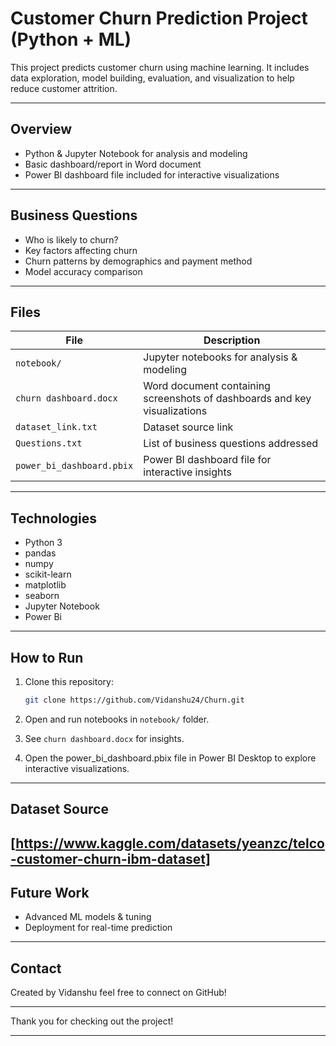 # Customer Churn Prediction Project (Python + ML)

This project predicts customer churn using machine learning. It includes data exploration, model building, evaluation, and visualization to help reduce customer attrition.

---

## Overview

- Python & Jupyter Notebook for analysis and modeling  
- Basic dashboard/report in Word document  
- Power BI dashboard file included for interactive visualizations

---

## Business Questions

- Who is likely to churn?  
- Key factors affecting churn  
- Churn patterns by demographics and payment method  
- Model accuracy comparison  

---

## Files

| File                      | Description                                                               |
|---------------------------|---------------------------------------------------------------------------|
| `notebook/`               | Jupyter notebooks for analysis & modeling                                 |
| `churn dashboard.docx`    | Word document containing screenshots of dashboards and key visualizations |
| `dataset_link.txt`        | Dataset source link                                                       |
| `Questions.txt`           | List of business questions addressed                                      |
| `power_bi_dashboard.pbix` | Power BI dashboard file for interactive insights                          |

---

## Technologies

- Python 3
- pandas
- numpy
- scikit-learn
- matplotlib
- seaborn
- Jupyter Notebook
- Power Bi

---

## How to Run

1. Clone this repository:
   ```bash
   git clone https://github.com/Vidanshu24/Churn.git
   ```

2. Open and run notebooks in `notebook/` folder.

3. See `churn dashboard.docx` for insights.

4. Open the power_bi_dashboard.pbix file in Power BI Desktop to explore interactive visualizations.

---

## Dataset Source

[https://www.kaggle.com/datasets/yeanzc/telco-customer-churn-ibm-dataset]
---

## Future Work

- Advanced ML models & tuning  
- Deployment for real-time prediction
  
---

## Contact

Created by Vidanshu feel free to connect on GitHub!

---

Thank you for checking out the project!

---

